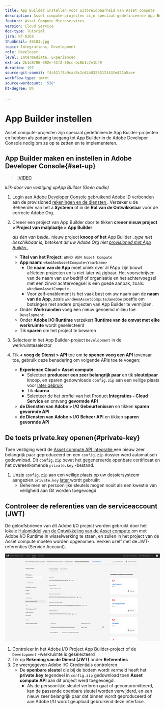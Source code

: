 ```yaml
---
title: App Builder instellen voor uitbreidbaarheid van Asset compute
description: Asset compute-projecten zijn speciaal gedefinieerde App Builder-projecten en hebben als zodanig toegang tot App Builder in de Adobe Developer Console nodig om ze op te zetten en te implementeren.
feature: Asset Compute Microservices
version: Cloud Service
doc-type: Tutorial
jira: KT-6268
thumbnail: 40183.jpg
topic: Integrations, Development
role: Developer
level: Intermediate, Experienced
exl-id: 2b1d8786-592e-41f2-80cc-bc0b1c7e1b49
duration: 197
source-git-commit: f4c621f3a9caa8c2c64b8323312343fe421a5aee
workflow-type: tm+mt
source-wordcount: '538'
ht-degree: 0%

---
```


# App Builder instellen

Asset compute-projecten zijn speciaal gedefinieerde App Builder-projecten en hebben als zodanig toegang tot App Builder in de Adobe Developer Console nodig om ze op te zetten en te implementeren.

## App Builder maken en instellen in Adobe Developer Console{#set-up}

>[!VIDEO](https://video.tv.adobe.com/v/40183?quality=12&learn=on)

_klik-door van vestiging upApp Builder (Geen audio)_

1. Login aan [ Adobe Developer Console ](https://console.adobe.io) gebruikend Adobe ID verbonden aan de provisioned [ rekeningen en de diensten ](./accounts-and-services.md). Verzeker u de Beheerder van het a __Systeem__ of in de __Rol van de Ontwikkelaar__ voor de correcte Adobe Org.
1. Creeer een project van App Builder door te tikken __creeer nieuw project > Project van malplaatje > App Builder__

   _als één van beide__ nieuw project __knoop of het__ App Builder __type niet beschikbaar is, betekent dit uw Adobe Org niet [ provisioned met App Builder ](#request-adobe-project-app-builder)._

   + __Titel van het Project__: `WKND AEM Asset Compute`
   + __App naam__: `wkndAemAssetCompute<YourName>`
      + De __naam van de App__ moet uniek over al FApp zijn bouwt af:leiden projecten en is niet later wijzigbaar. Het voorschrijven van de naam van uw bedrijf of organisatie en het achtervoegsel met een zinvol achtervoegsel is een goede aanpak, zoals: `wkndAemAssetCompute` .
      + Voor zelf-enablement is het vaak best om uw naam aan de __naam van de App__, zoals `wkndAemAssetComputeJaneDoe` postfix om botsingen met andere projecten van App Builder te vermijden.
   + Onder __Werkruimten__ voeg een nieuw genoemd milieu toe `Development`
   + Onder __Adobe I/O Runtime__ verzekert __Runtime van de omvat met elke werkruimte__ wordt geselecteerd
   + Tik __sparen__ om het project te bewaren
1. Selecteer in het App Builder-project `Development` in de werkruimteselector
1. Tik __+ voeg de Dienst > API__ toe om __te openen voeg een API__ tovenaar toe, gebruik deze benadering om volgende APIs toe te voegen:

   + __Experience Cloud > Asset compute__
      + Selecteer __produceer een zeer belangrijk paar__ en tik __sleutelpaar__ knoop, en sparen gedownloade `config.zip` aan een veilige plaats voor [ later gebruik ](#private-key)
      + Tik __daarna__
      + Selecteer de het profiel van het Product __Integraties - Cloud Service__ en ontvang __gevormde API__
   + __de Diensten van Adobe > I/O Gebeurtenissen__ en tikken __sparen gevormde API__
   + __de Diensten van Adobe > I/O Beheer API__ en tikken __sparen gevormde API__

## De toets private.key openen{#private-key}

Toen vestiging werd de [ Asset compute API integratie ](#set-up) een nieuw zeer belangrijk paar geproduceerd en een `config.zip` dossier werd automatisch gedownload. Dit `config.zip` bevat het gegenereerde openbare certificaat en het overeenkomende `private.key` -bestand.

1. Unzip `config.zip` aan een veilige plaats op uw dossiersysteem aangezien `private.key` [ later ](../develop/environment-variables.md) wordt gebruikt
   + Geheimen en persoonlijke sleutels mogen nooit als een kwestie van veiligheid aan Git worden toegevoegd.

## Controleer de referenties van de serviceaccount (JWT)

De geloofsbrieven van dit Adobe I/O project worden gebruikt door het lokale [ Hulpmiddel van de Ontwikkeling van de Asset compute ](../develop/development-tool.md) om met Adobe I/O Runtime in wisselwerking te staan, en zullen in het project van de Asset compute moeten worden opgenomen. Verken uzelf met de JWT-referenties (Service Account).

![ de geloofsbrieven van de Rekening van de Dienst van Adobe Developer ](./assets/app-builder/service-account.png)

1. Controleer in het Adobe I/O Project App Builder-project of de `Development` -werkruimte is geselecteerd
1. Tik op __Rekening van de Dienst (JWT)__ onder __Referenties__
1. De weergegeven Adobe I/O Credentials controleren
   + De __openbare sleutel__ die bij de bodem wordt vermeld heeft het __private.key__ tegendeel in `config.zip` gedownload toen __Asset compute API__ aan dit project werd toegevoegd.
      + Als de persoonlijke sleutel verloren gaat of gecompromitteerd, kan de passende openbare sleutel worden verwijderd, en een nieuw zeer belangrijk paar dat binnen wordt geproduceerd of aan Adobe I/O wordt geupload gebruikend deze interface.
